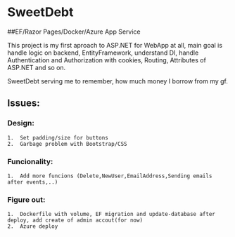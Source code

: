 # SweetDebt

##EF/Razor Pages/Docker/Azure App Service

This project is my first aproach to ASP.NET for WebApp at all, main goal is handle logic on backend, EntityFramework, understand DI, handle Authentication and Authorization with cookies, Routing, Attributes of ASP.NET and so on.

SweetDebt serving me to remember, how much money I borrow from my gf.

## Issues:
### Design:
	1.	Set padding/size for buttons
	2.	Garbage problem with Bootstrap/CSS
	
### Funcionality:	
	1.	Add more funcions (Delete,NewUser,EmailAddress,Sending emails after events,..)

### Figure out:
	1.	Dockerfile with volume, EF migration and update-database after deploy, add create of admin accout(for now)
	2.	Azure deploy

